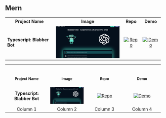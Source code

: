 ## Mern

<table style="width:100%">
<tr>
<th style="text-align: center;">Project Name</th>
<th style="text-align: center;">Image</th> 
<th style="text-align: center;">Repo</th>
<th style="text-align: center;">Demo</th>
</tr>
<tr>
<td><strong>Typescript: Blabber Bot</strong></td>
<td style="text-align: center;"><img src="img/advancedJS_mern_blabber-bot.png" alt="Blabber Bot Image" width="250"></td> 
<td style="text-align: center;">
<a href="https://github.com/Shcoobz/advancedJS_mern_blabber-bot/"><img src="https://img.shields.io/badge/Repo-007bff?logo=github&logoColor=white"  alt="Repo"></a>
</td>
<td style="text-align: center;">
<a href="https://advancedjs-mern-blabber-bot.onrender.com/"><img src="https://img.shields.io/badge/Demo-28a745?logo=google-chrome&logoColor=white" alt="Demo"></a>
</td>
</tr>
</table>

<table>
<tr>
    <th align="center">
        <img width="220" height="1">
        <p> 
            <small>
                Project Name
            </small>
        </p>
    </th>
    <th align="center">
        <img width="220" height="1">
        <p> 
            <small>
                Image
            </small>
        </p>
    </th>
    <th align="center">
        <img width="220" height="1">
        <p> 
            <small>
                Repo
            </small>
        </p>
    </th>
    <th align="center">
        <img width="220" height="1">
        <p> 
            <small>
                Demo
            </small>
        </p>
    </th>
</tr>
<tr>
    <td align="center">
        <strong>Typescript: Blabber Bot</strong>
    </td>
    <td align="center">
        <img src="img/advancedJS_mern_blabber-bot.png" alt="Blabber Bot Image" width="220">
    </td>
    <td align="center">
        <a href="https://github.com/Shcoobz/advancedJS_mern_blabber-bot/"><img src="https://img.shields.io/badge/Repo-007bff?logo=github&logoColor=white" alt="Repo"></a>
    </td>
    <td align="center">
        <a href="https://advancedjs-mern-blabber-bot.onrender.com/"><img src="https://img.shields.io/badge/Demo-28a745?logo=google-chrome&logoColor=white" alt="Demo"></a>
    </td>
</tr>
<tr>
    <td align="center">
        Column 1
    </td>
    <td align="center">
        Column 2
    </td>
    <td align="center">
        Column 3
    </td>
    <td align="center">
        Column 4
    </td>
</tr>
</table>
